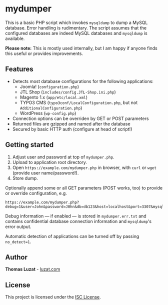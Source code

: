 # mydumper

This is a basic PHP script which invokes `mysqldump` to dump a MySQL database.
Error handling is rudimentary. The script assumes that the configured databases
are indeed MySQL databases and `mysqldump` is available.

**Please note:** This is mostly used internally, but I am happy if anyone
finds this useful or provides improvements.

## Features

* Detects most database configurations for the following applications:
  * Joomla! (`configuration.php`)
  * JTL Shop (`includes/config.JTL-Shop.ini.php`)
  * Magento 1.x (`app/etc/local.xml`)
  * TYPO3 CMS (`typo3conf/LocalConfiguration.php`, but not `AdditionalConfiguration.php`)
  * WordPress (`wp-config.php`)
* Connection options can be overriden by GET or POST parameters
* Returned files are gzipped and named after the database
* Secured by basic HTTP auth (configure at head of script!)

## Getting started

1. Adjust user and password at top of `mydumper.php`.
2. Upload to application root directory.
3. Open `https://example.com/mydumper.php` in browser, with `curl` or `wget` (provide user name/password!).
4. Store dump.

Optionally append some or all GET parameters (POST works, too) to provide or override configuration, e.g.

```
https://example.com/mydumper.php?debug=1&user=John&password=J0hn&db=db123&host=localhost&port=3307&mysqldumper=/usr/sbin/mysqldumper
```

Debug information — if enabled — is stored in `mydumper.err.txt` and contains confidential database connection information and `mysqldump`'s error output.

Automatic detection of applications can be turned off by passing `no_detect=1`.

## Author

**Thomas Luzat** - [luzat.com](https://luzat.com/)

## License

This project is licensed under the [ISC License](LICENSE.md).
